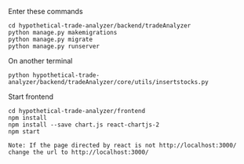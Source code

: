 Enter these commands

```
cd hypothetical-trade-analyzer/backend/tradeAnalyzer
python manage.py makemigrations
python manage.py migrate
python manage.py runserver
```

On another terminal
```
python hypothetical-trade-analyzer/backend/tradeAnalyzer/core/utils/insertstocks.py
```

Start frontend
```
cd hypothetical-trade-analyzer/frontend
npm install
npm install --save chart.js react-chartjs-2
npm start

Note: If the page directed by react is not http://localhost:3000/
change the url to http://localhost:3000/ 
```
